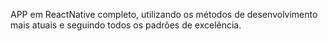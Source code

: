APP em ReactNative completo, utilizando os métodos de desenvolvimento mais atuais e seguindo todos os padrões de excelência.
